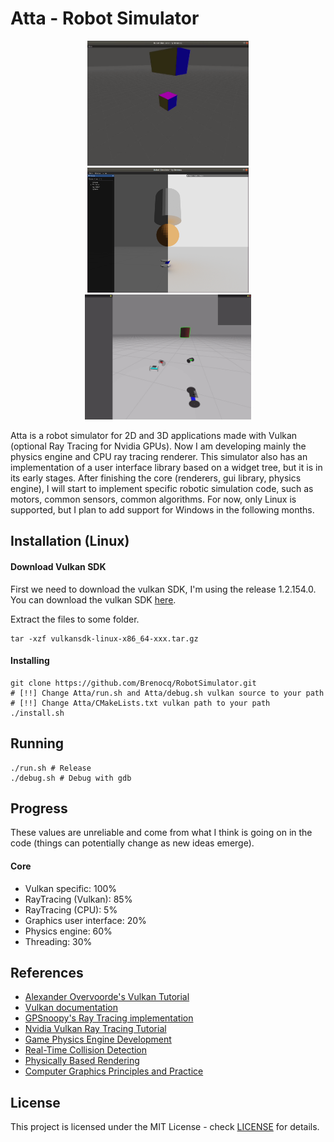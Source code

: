 # Atta - Robot Simulator
<p align="center">
 <img src="./img/2020-08-16.gif" height="200">
 <img src="./img/2020-09-12.png" height="200">
 <img src="./img/2020-12-04.gif" height="200">
</p>

Atta is a robot simulator for 2D and 3D applications made with Vulkan (optional Ray Tracing for Nvidia GPUs). Now I am developing mainly the physics engine and CPU ray tracing renderer.
This simulator also has an implementation of a user interface library based on a widget tree, but it is in its early stages.
After finishing the core (renderers, gui library, physics engine), I will start to implement specific robotic simulation code, such as motors, common sensors, common algorithms.
For now, only Linux is supported, but I plan to add support for Windows in the following months.

## Installation (Linux)
#### Download Vulkan SDK
First we need to download the vulkan SDK, I'm using the release 1.2.154.0.
You can download the vulkan SDK [here](https://vulkan.lunarg.com/sdk/home).

Extract the files to some folder.
``` shell
tar -xzf vulkansdk-linux-x86_64-xxx.tar.gz
```

#### Installing
```shell
git clone https://github.com/Brenocq/RobotSimulator.git
# [!!] Change Atta/run.sh and Atta/debug.sh vulkan source to your path 
# [!!] Change Atta/CMakeLists.txt vulkan path to your path
./install.sh
```

## Running
```shell
./run.sh # Release
./debug.sh # Debug with gdb
```

## Progress
These values are unreliable and come from what I think is going on in the code (things can potentially change as new ideas emerge).

#### Core
 - Vulkan specific: 100%
 - RayTracing (Vulkan): 85%
 - RayTracing (CPU): 5%
 - Graphics user interface: 20%
 - Physics engine: 60%
 - Threading: 30%

## References
- [Alexander Overvoorde's Vulkan Tutorial](https://vulkan-tutorial.com/)
- [Vulkan documentation](https://www.khronos.org/registry/vulkan/specs/1.2-extensions/html/index.html)
- [GPSnoopy's Ray Tracing implementation](https://github.com/GPSnoopy/RayTracingInVulkan)
- [Nvidia Vulkan Ray Tracing Tutorial](https://nvpro-samples.github.io/vk_raytracing_tutorial_KHR/)
- [Game Physics Engine Development](https://www.amazon.com/Game-Physics-Engine-Development-Commercial-Grade/dp/0123819768)
- [Real-Time Collision Detection](https://www.amazon.com/Real-Time-Collision-Detection-Interactive-Technology/dp/1558607323)
- [Physically Based Rendering](http://www.pbr-book.org/)
- [Computer Graphics Principles and Practice](http://cgpp.net/about.xml)

## License
This project is licensed under the MIT License - check [LICENSE](LICENSE) for details.
